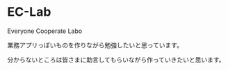 # EC-Lab

Everyone Cooperate Labo

業務アプリっぽいものを作りながら勉強したいと思っています。

分からないところは皆さまに助言してもらいながら作っていきたいと思います。
